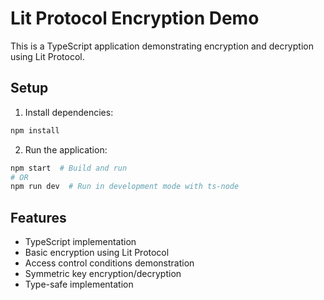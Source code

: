 # Lit Protocol Encryption Demo

This is a TypeScript application demonstrating encryption and decryption using Lit Protocol.

## Setup

1. Install dependencies:
```bash
npm install
```

2. Run the application:
```bash
npm start  # Build and run
# OR
npm run dev  # Run in development mode with ts-node
```

## Features
- TypeScript implementation
- Basic encryption using Lit Protocol
- Access control conditions demonstration
- Symmetric key encryption/decryption
- Type-safe implementation
